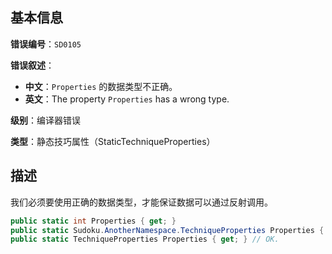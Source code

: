 ## 基本信息

**错误编号**：`SD0105`

**错误叙述**：

* **中文**：`Properties` 的数据类型不正确。
* **英文**：The property `Properties` has a wrong type.

**级别**：编译器错误

**类型**：静态技巧属性（StaticTechniqueProperties）

## 描述

我们必须要使用正确的数据类型，才能保证数据可以通过反射调用。

```csharp
public static int Properties { get; }
public static Sudoku.AnotherNamespace.TechniqueProperties Properties { get; }
public static TechniqueProperties Properties { get; } // OK.
```